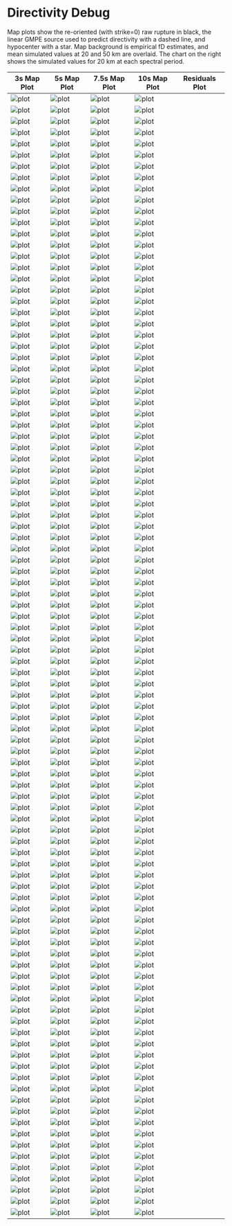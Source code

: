 # Directivity Debug

Map plots show the re-oriented (with strike=0) raw rupture in black, the linear GMPE source used to predict directivity with a dashed line, and hypocenter with a star. Map background is empirical fD estimates, and mean simulated values at 20 and 50 km are overlaid. The chart on the right shows the simulated values for 20 km at each spectral period.

| 3s Map Plot | 5s Map Plot | 7.5s Map Plot | 10s Map Plot | Residuals Plot |
|-----|-----|-----|-----|-----|
| ![plot](event_59406_map_3s.png) | ![plot](event_59406_map_5s.png) | ![plot](event_59406_map_10s.png) | ![plot](event_59406_residuals.png) |
| ![plot](event_119440_map_3s.png) | ![plot](event_119440_map_5s.png) | ![plot](event_119440_map_10s.png) | ![plot](event_119440_residuals.png) |
| ![plot](event_158190_map_3s.png) | ![plot](event_158190_map_5s.png) | ![plot](event_158190_map_10s.png) | ![plot](event_158190_residuals.png) |
| ![plot](event_200112_map_3s.png) | ![plot](event_200112_map_5s.png) | ![plot](event_200112_map_10s.png) | ![plot](event_200112_residuals.png) |
| ![plot](event_480897_map_3s.png) | ![plot](event_480897_map_5s.png) | ![plot](event_480897_map_10s.png) | ![plot](event_480897_residuals.png) |
| ![plot](event_486315_map_3s.png) | ![plot](event_486315_map_5s.png) | ![plot](event_486315_map_10s.png) | ![plot](event_486315_residuals.png) |
| ![plot](event_556026_map_3s.png) | ![plot](event_556026_map_5s.png) | ![plot](event_556026_map_10s.png) | ![plot](event_556026_residuals.png) |
| ![plot](event_802775_map_3s.png) | ![plot](event_802775_map_5s.png) | ![plot](event_802775_map_10s.png) | ![plot](event_802775_residuals.png) |
| ![plot](event_970307_map_3s.png) | ![plot](event_970307_map_5s.png) | ![plot](event_970307_map_10s.png) | ![plot](event_970307_residuals.png) |
| ![plot](event_1022839_map_3s.png) | ![plot](event_1022839_map_5s.png) | ![plot](event_1022839_map_10s.png) | ![plot](event_1022839_residuals.png) |
| ![plot](event_1131190_map_3s.png) | ![plot](event_1131190_map_5s.png) | ![plot](event_1131190_map_10s.png) | ![plot](event_1131190_residuals.png) |
| ![plot](event_1201585_map_3s.png) | ![plot](event_1201585_map_5s.png) | ![plot](event_1201585_map_10s.png) | ![plot](event_1201585_residuals.png) |
| ![plot](event_1336244_map_3s.png) | ![plot](event_1336244_map_5s.png) | ![plot](event_1336244_map_10s.png) | ![plot](event_1336244_residuals.png) |
| ![plot](event_1399196_map_3s.png) | ![plot](event_1399196_map_5s.png) | ![plot](event_1399196_map_10s.png) | ![plot](event_1399196_residuals.png) |
| ![plot](event_1569154_map_3s.png) | ![plot](event_1569154_map_5s.png) | ![plot](event_1569154_map_10s.png) | ![plot](event_1569154_residuals.png) |
| ![plot](event_1698574_map_3s.png) | ![plot](event_1698574_map_5s.png) | ![plot](event_1698574_map_10s.png) | ![plot](event_1698574_residuals.png) |
| ![plot](event_1707696_map_3s.png) | ![plot](event_1707696_map_5s.png) | ![plot](event_1707696_map_10s.png) | ![plot](event_1707696_residuals.png) |
| ![plot](event_1832235_map_3s.png) | ![plot](event_1832235_map_5s.png) | ![plot](event_1832235_map_10s.png) | ![plot](event_1832235_residuals.png) |
| ![plot](event_2013838_map_3s.png) | ![plot](event_2013838_map_5s.png) | ![plot](event_2013838_map_10s.png) | ![plot](event_2013838_residuals.png) |
| ![plot](event_2042083_map_3s.png) | ![plot](event_2042083_map_5s.png) | ![plot](event_2042083_map_10s.png) | ![plot](event_2042083_residuals.png) |
| ![plot](event_2228801_map_3s.png) | ![plot](event_2228801_map_5s.png) | ![plot](event_2228801_map_10s.png) | ![plot](event_2228801_residuals.png) |
| ![plot](event_2232235_map_3s.png) | ![plot](event_2232235_map_5s.png) | ![plot](event_2232235_map_10s.png) | ![plot](event_2232235_residuals.png) |
| ![plot](event_2506190_map_3s.png) | ![plot](event_2506190_map_5s.png) | ![plot](event_2506190_map_10s.png) | ![plot](event_2506190_residuals.png) |
| ![plot](event_2668196_map_3s.png) | ![plot](event_2668196_map_5s.png) | ![plot](event_2668196_map_10s.png) | ![plot](event_2668196_residuals.png) |
| ![plot](event_2767350_map_3s.png) | ![plot](event_2767350_map_5s.png) | ![plot](event_2767350_map_10s.png) | ![plot](event_2767350_residuals.png) |
| ![plot](event_2837809_map_3s.png) | ![plot](event_2837809_map_5s.png) | ![plot](event_2837809_map_10s.png) | ![plot](event_2837809_residuals.png) |
| ![plot](event_3003940_map_3s.png) | ![plot](event_3003940_map_5s.png) | ![plot](event_3003940_map_10s.png) | ![plot](event_3003940_residuals.png) |
| ![plot](event_3013584_map_3s.png) | ![plot](event_3013584_map_5s.png) | ![plot](event_3013584_map_10s.png) | ![plot](event_3013584_residuals.png) |
| ![plot](event_3071701_map_3s.png) | ![plot](event_3071701_map_5s.png) | ![plot](event_3071701_map_10s.png) | ![plot](event_3071701_residuals.png) |
| ![plot](event_3144316_map_3s.png) | ![plot](event_3144316_map_5s.png) | ![plot](event_3144316_map_10s.png) | ![plot](event_3144316_residuals.png) |
| ![plot](event_3461126_map_3s.png) | ![plot](event_3461126_map_5s.png) | ![plot](event_3461126_map_10s.png) | ![plot](event_3461126_residuals.png) |
| ![plot](event_3523818_map_3s.png) | ![plot](event_3523818_map_5s.png) | ![plot](event_3523818_map_10s.png) | ![plot](event_3523818_residuals.png) |
| ![plot](event_3575918_map_3s.png) | ![plot](event_3575918_map_5s.png) | ![plot](event_3575918_map_10s.png) | ![plot](event_3575918_residuals.png) |
| ![plot](event_3654774_map_3s.png) | ![plot](event_3654774_map_5s.png) | ![plot](event_3654774_map_10s.png) | ![plot](event_3654774_residuals.png) |
| ![plot](event_3809252_map_3s.png) | ![plot](event_3809252_map_5s.png) | ![plot](event_3809252_map_10s.png) | ![plot](event_3809252_residuals.png) |
| ![plot](event_4389355_map_3s.png) | ![plot](event_4389355_map_5s.png) | ![plot](event_4389355_map_10s.png) | ![plot](event_4389355_residuals.png) |
| ![plot](event_4506380_map_3s.png) | ![plot](event_4506380_map_5s.png) | ![plot](event_4506380_map_10s.png) | ![plot](event_4506380_residuals.png) |
| ![plot](event_4510062_map_3s.png) | ![plot](event_4510062_map_5s.png) | ![plot](event_4510062_map_10s.png) | ![plot](event_4510062_residuals.png) |
| ![plot](event_4552311_map_3s.png) | ![plot](event_4552311_map_5s.png) | ![plot](event_4552311_map_10s.png) | ![plot](event_4552311_residuals.png) |
| ![plot](event_4620280_map_3s.png) | ![plot](event_4620280_map_5s.png) | ![plot](event_4620280_map_10s.png) | ![plot](event_4620280_residuals.png) |
| ![plot](event_4644260_map_3s.png) | ![plot](event_4644260_map_5s.png) | ![plot](event_4644260_map_10s.png) | ![plot](event_4644260_residuals.png) |
| ![plot](event_4752011_map_3s.png) | ![plot](event_4752011_map_5s.png) | ![plot](event_4752011_map_10s.png) | ![plot](event_4752011_residuals.png) |
| ![plot](event_4832852_map_3s.png) | ![plot](event_4832852_map_5s.png) | ![plot](event_4832852_map_10s.png) | ![plot](event_4832852_residuals.png) |
| ![plot](event_4844880_map_3s.png) | ![plot](event_4844880_map_5s.png) | ![plot](event_4844880_map_10s.png) | ![plot](event_4844880_residuals.png) |
| ![plot](event_4881131_map_3s.png) | ![plot](event_4881131_map_5s.png) | ![plot](event_4881131_map_10s.png) | ![plot](event_4881131_residuals.png) |
| ![plot](event_4893453_map_3s.png) | ![plot](event_4893453_map_5s.png) | ![plot](event_4893453_map_10s.png) | ![plot](event_4893453_residuals.png) |
| ![plot](event_4963630_map_3s.png) | ![plot](event_4963630_map_5s.png) | ![plot](event_4963630_map_10s.png) | ![plot](event_4963630_residuals.png) |
| ![plot](event_4976445_map_3s.png) | ![plot](event_4976445_map_5s.png) | ![plot](event_4976445_map_10s.png) | ![plot](event_4976445_residuals.png) |
| ![plot](event_4979713_map_3s.png) | ![plot](event_4979713_map_5s.png) | ![plot](event_4979713_map_10s.png) | ![plot](event_4979713_residuals.png) |
| ![plot](event_5217897_map_3s.png) | ![plot](event_5217897_map_5s.png) | ![plot](event_5217897_map_10s.png) | ![plot](event_5217897_residuals.png) |
| ![plot](event_5278272_map_3s.png) | ![plot](event_5278272_map_5s.png) | ![plot](event_5278272_map_10s.png) | ![plot](event_5278272_residuals.png) |
| ![plot](event_5459147_map_3s.png) | ![plot](event_5459147_map_5s.png) | ![plot](event_5459147_map_10s.png) | ![plot](event_5459147_residuals.png) |
| ![plot](event_5509691_map_3s.png) | ![plot](event_5509691_map_5s.png) | ![plot](event_5509691_map_10s.png) | ![plot](event_5509691_residuals.png) |
| ![plot](event_5581091_map_3s.png) | ![plot](event_5581091_map_5s.png) | ![plot](event_5581091_map_10s.png) | ![plot](event_5581091_residuals.png) |
| ![plot](event_5704945_map_3s.png) | ![plot](event_5704945_map_5s.png) | ![plot](event_5704945_map_10s.png) | ![plot](event_5704945_residuals.png) |
| ![plot](event_5717483_map_3s.png) | ![plot](event_5717483_map_5s.png) | ![plot](event_5717483_map_10s.png) | ![plot](event_5717483_residuals.png) |
| ![plot](event_5756488_map_3s.png) | ![plot](event_5756488_map_5s.png) | ![plot](event_5756488_map_10s.png) | ![plot](event_5756488_residuals.png) |
| ![plot](event_5835334_map_3s.png) | ![plot](event_5835334_map_5s.png) | ![plot](event_5835334_map_10s.png) | ![plot](event_5835334_residuals.png) |
| ![plot](event_6505715_map_3s.png) | ![plot](event_6505715_map_5s.png) | ![plot](event_6505715_map_10s.png) | ![plot](event_6505715_residuals.png) |
| ![plot](event_6539164_map_3s.png) | ![plot](event_6539164_map_5s.png) | ![plot](event_6539164_map_10s.png) | ![plot](event_6539164_residuals.png) |
| ![plot](event_6749620_map_3s.png) | ![plot](event_6749620_map_5s.png) | ![plot](event_6749620_map_10s.png) | ![plot](event_6749620_residuals.png) |
| ![plot](event_6806259_map_3s.png) | ![plot](event_6806259_map_5s.png) | ![plot](event_6806259_map_10s.png) | ![plot](event_6806259_residuals.png) |
| ![plot](event_6809502_map_3s.png) | ![plot](event_6809502_map_5s.png) | ![plot](event_6809502_map_10s.png) | ![plot](event_6809502_residuals.png) |
| ![plot](event_6834942_map_3s.png) | ![plot](event_6834942_map_5s.png) | ![plot](event_6834942_map_10s.png) | ![plot](event_6834942_residuals.png) |
| ![plot](event_6872186_map_3s.png) | ![plot](event_6872186_map_5s.png) | ![plot](event_6872186_map_10s.png) | ![plot](event_6872186_residuals.png) |
| ![plot](event_7060062_map_3s.png) | ![plot](event_7060062_map_5s.png) | ![plot](event_7060062_map_10s.png) | ![plot](event_7060062_residuals.png) |
| ![plot](event_7153138_map_3s.png) | ![plot](event_7153138_map_5s.png) | ![plot](event_7153138_map_10s.png) | ![plot](event_7153138_residuals.png) |
| ![plot](event_7304447_map_3s.png) | ![plot](event_7304447_map_5s.png) | ![plot](event_7304447_map_10s.png) | ![plot](event_7304447_residuals.png) |
| ![plot](event_7402447_map_3s.png) | ![plot](event_7402447_map_5s.png) | ![plot](event_7402447_map_10s.png) | ![plot](event_7402447_residuals.png) |
| ![plot](event_7466777_map_3s.png) | ![plot](event_7466777_map_5s.png) | ![plot](event_7466777_map_10s.png) | ![plot](event_7466777_residuals.png) |
| ![plot](event_7503606_map_3s.png) | ![plot](event_7503606_map_5s.png) | ![plot](event_7503606_map_10s.png) | ![plot](event_7503606_residuals.png) |
| ![plot](event_8042217_map_3s.png) | ![plot](event_8042217_map_5s.png) | ![plot](event_8042217_map_10s.png) | ![plot](event_8042217_residuals.png) |
| ![plot](event_8173402_map_3s.png) | ![plot](event_8173402_map_5s.png) | ![plot](event_8173402_map_10s.png) | ![plot](event_8173402_residuals.png) |
| ![plot](event_8204890_map_3s.png) | ![plot](event_8204890_map_5s.png) | ![plot](event_8204890_map_10s.png) | ![plot](event_8204890_residuals.png) |
| ![plot](event_8282066_map_3s.png) | ![plot](event_8282066_map_5s.png) | ![plot](event_8282066_map_10s.png) | ![plot](event_8282066_residuals.png) |
| ![plot](event_8803436_map_3s.png) | ![plot](event_8803436_map_5s.png) | ![plot](event_8803436_map_10s.png) | ![plot](event_8803436_residuals.png) |
| ![plot](event_8820909_map_3s.png) | ![plot](event_8820909_map_5s.png) | ![plot](event_8820909_map_10s.png) | ![plot](event_8820909_residuals.png) |
| ![plot](event_8843317_map_3s.png) | ![plot](event_8843317_map_5s.png) | ![plot](event_8843317_map_10s.png) | ![plot](event_8843317_residuals.png) |
| ![plot](event_8889593_map_3s.png) | ![plot](event_8889593_map_5s.png) | ![plot](event_8889593_map_10s.png) | ![plot](event_8889593_residuals.png) |
| ![plot](event_8963301_map_3s.png) | ![plot](event_8963301_map_5s.png) | ![plot](event_8963301_map_10s.png) | ![plot](event_8963301_residuals.png) |
| ![plot](event_9017573_map_3s.png) | ![plot](event_9017573_map_5s.png) | ![plot](event_9017573_map_10s.png) | ![plot](event_9017573_residuals.png) |
| ![plot](event_9032699_map_3s.png) | ![plot](event_9032699_map_5s.png) | ![plot](event_9032699_map_10s.png) | ![plot](event_9032699_residuals.png) |
| ![plot](event_9041026_map_3s.png) | ![plot](event_9041026_map_5s.png) | ![plot](event_9041026_map_10s.png) | ![plot](event_9041026_residuals.png) |
| ![plot](event_9220316_map_3s.png) | ![plot](event_9220316_map_5s.png) | ![plot](event_9220316_map_10s.png) | ![plot](event_9220316_residuals.png) |
| ![plot](event_9458786_map_3s.png) | ![plot](event_9458786_map_5s.png) | ![plot](event_9458786_map_10s.png) | ![plot](event_9458786_residuals.png) |
| ![plot](event_9489606_map_3s.png) | ![plot](event_9489606_map_5s.png) | ![plot](event_9489606_map_10s.png) | ![plot](event_9489606_residuals.png) |
| ![plot](event_9621056_map_3s.png) | ![plot](event_9621056_map_5s.png) | ![plot](event_9621056_map_10s.png) | ![plot](event_9621056_residuals.png) |
| ![plot](event_9920455_map_3s.png) | ![plot](event_9920455_map_5s.png) | ![plot](event_9920455_map_10s.png) | ![plot](event_9920455_residuals.png) |
| ![plot](event_9933068_map_3s.png) | ![plot](event_9933068_map_5s.png) | ![plot](event_9933068_map_10s.png) | ![plot](event_9933068_residuals.png) |
| ![plot](event_9940878_map_3s.png) | ![plot](event_9940878_map_5s.png) | ![plot](event_9940878_map_10s.png) | ![plot](event_9940878_residuals.png) |
| ![plot](event_10153256_map_3s.png) | ![plot](event_10153256_map_5s.png) | ![plot](event_10153256_map_10s.png) | ![plot](event_10153256_residuals.png) |
| ![plot](event_10172371_map_3s.png) | ![plot](event_10172371_map_5s.png) | ![plot](event_10172371_map_10s.png) | ![plot](event_10172371_residuals.png) |
| ![plot](event_10178871_map_3s.png) | ![plot](event_10178871_map_5s.png) | ![plot](event_10178871_map_10s.png) | ![plot](event_10178871_residuals.png) |
| ![plot](event_10183101_map_3s.png) | ![plot](event_10183101_map_5s.png) | ![plot](event_10183101_map_10s.png) | ![plot](event_10183101_residuals.png) |
| ![plot](event_10315052_map_3s.png) | ![plot](event_10315052_map_5s.png) | ![plot](event_10315052_map_10s.png) | ![plot](event_10315052_residuals.png) |
| ![plot](event_10453059_map_3s.png) | ![plot](event_10453059_map_5s.png) | ![plot](event_10453059_map_10s.png) | ![plot](event_10453059_residuals.png) |
| ![plot](event_10515800_map_3s.png) | ![plot](event_10515800_map_5s.png) | ![plot](event_10515800_map_10s.png) | ![plot](event_10515800_residuals.png) |
| ![plot](event_10572537_map_3s.png) | ![plot](event_10572537_map_5s.png) | ![plot](event_10572537_map_10s.png) | ![plot](event_10572537_residuals.png) |
| ![plot](event_10832999_map_3s.png) | ![plot](event_10832999_map_5s.png) | ![plot](event_10832999_map_10s.png) | ![plot](event_10832999_residuals.png) |
| ![plot](event_10953797_map_3s.png) | ![plot](event_10953797_map_5s.png) | ![plot](event_10953797_map_10s.png) | ![plot](event_10953797_residuals.png) |

